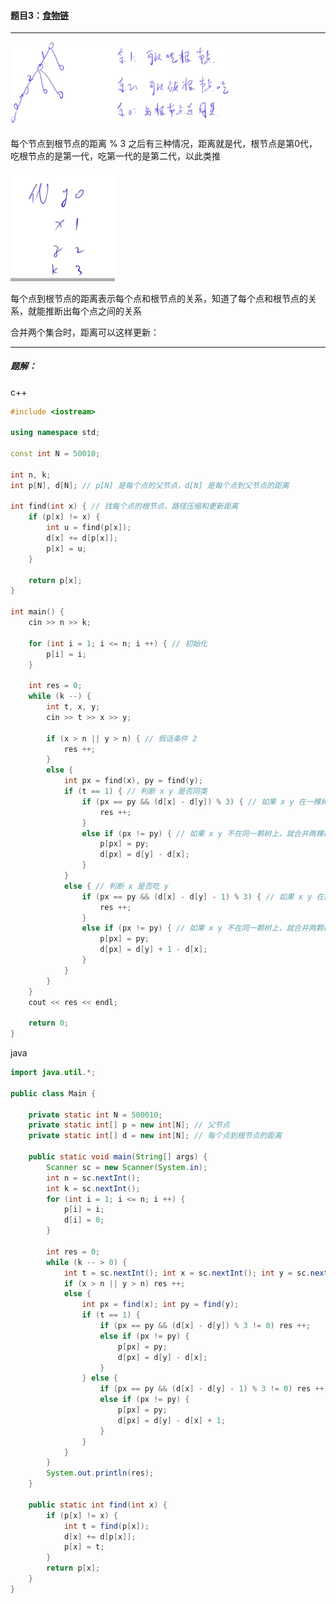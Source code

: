 #### 题目3：<a href="https://www.acwing.com/problem/content/242/">食物链</a>

--------------

<img src="https://raw.githubusercontent.com/DaoZuQieXing/Learn/main/img/算法基础课/算法基础课第二讲：数据结构/食物链.png" alt="system call" style="max-width: 70%">

每个节点到根节点的距离 % 3 之后有三种情况，距离就是代，根节点是第0代，吃根节点的是第一代，吃第一代的是第二代，以此类推

<img src="https://raw.githubusercontent.com/DaoZuQieXing/Learn/main/img/算法基础课/算法基础课第二讲：数据结构/并查集距离.png" alt="system call" style="max-width: 70%">

每个点到根节点的距离表示每个点和根节点的关系，知道了每个点和根节点的关系，就能推断出每个点之间的关系

合并两个集合时，距离可以这样更新：

----------------

##### 题解：

c++

```c++
#include <iostream>

using namespace std;

const int N = 50010;

int n, k;
int p[N], d[N]; // p[N] 是每个点的父节点，d[N] 是每个点到父节点的距离

int find(int x) { // 找每个点的根节点，路径压缩和更新距离
    if (p[x] != x) {
        int u = find(p[x]);
        d[x] += d[p[x]];
        p[x] = u;
    }
    
    return p[x];
}

int main() {
    cin >> n >> k;
    
    for (int i = 1; i <= n; i ++) { // 初始化
        p[i] = i;
    }
    
    int res = 0;
    while (k --) {
        int t, x, y;
        cin >> t >> x >> y;
        
        if (x > n || y > n) { // 假话条件 2
            res ++;
        }
        else {
            int px = find(x), py = find(y);
            if (t == 1) { // 判断 x y 是否同类
                if (px == py && (d[x] - d[y]) % 3) { // 如果 x y 在一棵树上，且 d[x] d[y] 模 3 的值不相同
                    res ++;
                }
                else if (px != py) { // 如果 x y 不在同一颗树上，就合并两棵树，并更新距离
                    p[px] = py;
                    d[px] = d[y] - d[x];
                }
            }
            else { // 判断 x 是否吃 y
                if (px == py && (d[x] - d[y] - 1) % 3) { // 如果 x y 在同一颗树上，且 d[x] d[y] 模 3 的距离不是 1
                    res ++;
                }
                else if (px != py) { // 如果 x y 不在同一颗树上，就合并两颗树，并更新距离
                    p[px] = py;
                    d[px] = d[y] + 1 - d[x];
                }
            }
        }
    }
    cout << res << endl;
    
    return 0;
}
```

java

```java
import java.util.*;

public class Main {

    private static int N = 500010;
    private static int[] p = new int[N]; // 父节点
    private static int[] d = new int[N]; // 每个点到根节点的距离

    public static void main(String[] args) {
        Scanner sc = new Scanner(System.in);
        int n = sc.nextInt();
        int k = sc.nextInt();
        for (int i = 1; i <= n; i ++) {
            p[i] = i;
            d[i] = 0;
        }

        int res = 0;
        while (k -- > 0) {
            int t = sc.nextInt(); int x = sc.nextInt(); int y = sc.nextInt();
            if (x > n || y > n) res ++;
            else {
                int px = find(x); int py = find(y);
                if (t == 1) {
                    if (px == py && (d[x] - d[y]) % 3 != 0) res ++;
                    else if (px != py) {
                        p[px] = py;
                        d[px] = d[y] - d[x];
                    }
                } else {
                    if (px == py && (d[x] - d[y] - 1) % 3 != 0) res ++;
                    else if (px != py) {
                        p[px] = py;
                        d[px] = d[y] - d[x] + 1;
                    }
                }
            }
        }
        System.out.println(res);
    }

    public static int find(int x) {
        if (p[x] != x) {
            int t = find(p[x]);
            d[x] += d[p[x]];
            p[x] = t;
        }
        return p[x];
    }
}
```

